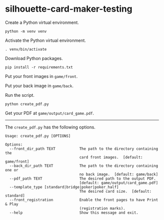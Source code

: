 # silhouette-card-maker-testing

Create a Python virtual environment.
```shell
python -m venv venv
```

Activate the Python virtual environment.
```shell
. venv/bin/activate
```

Download Python packages.
```shell
pip install -r requirements.txt
```

Put your front images in `game/front`.

Put your back image in `game/back`.

Run the script.
```shell
python create_pdf.py
```

Get your PDF at `game/output/card_game.pdf`.

***

The `create_pdf.py` has the following options.

```
Usage: create_pdf.py [OPTIONS]

Options:
  --front_dir_path TEXT           The path to the directory containing the
                                  card front images.  [default: game/front]
  --back_dir_path TEXT            The path to the directory containing one or
                                  no back image.  [default: game/back]
  --pdf_path TEXT                 The desired path to the output PDF.
                                  [default: game/output/card_game.pdf]
  --template_type [standard|bridge|poker|poker_half]
                                  The desired card size.  [default: standard]
  --front_registration            Enable the front pages to have Print & Play
                                  (registration marks).
  --help                          Show this message and exit.
```